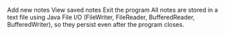 Add new notes
View saved notes
Exit the program
All notes are stored in a text file using Java File I/O (FileWriter, FileReader, BufferedReader, BufferedWriter), so they persist even after the program closes.
